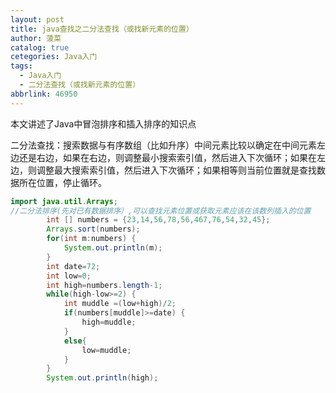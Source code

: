 ```yaml
---
layout: post
title: java查找之二分法查找（或找新元素的位置）
author: 菠菜
catalog: true
cetegories: Java入门
tags:
  - Java入门
  - 二分法查找（或找新元素的位置）
abbrlink: 46950
---
```

本文讲述了Java中冒泡排序和插入排序的知识点

<!--more-->

二分法查找：搜索数据与有序数组（比如升序）中间元素比较以确定在中间元素左边还是右边，如果在右边，则调整最小搜索索引值，然后进入下次循环；如果在左边，则调整最大搜索索引值，然后进入下次循环；如果相等则当前位置就是查找数据所在位置，停止循环。

```java
import java.util.Arrays;
//二分法排序(先对已有数据排序）,可以查找元素位置或获取元素应该在该数列插入的位置
		int [] numbers = {23,14,56,78,56,467,76,54,32,45};
		Arrays.sort(numbers);
		for(int m:numbers) {
			System.out.println(m);
		}
		int date=72;
		int low=0;
		int high=numbers.length-1;
		while(high-low>=2) {
			int muddle =(low+high)/2;
			if(numbers[muddle]>=date) {
				high=muddle;
			}
			else{
				low=muddle;
			}
		}
		System.out.println(high);
```
